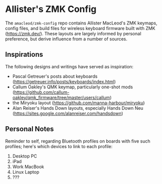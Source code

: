 Allister's ZMK Config
=====================

The `amacleod/zmk-config` repo contains Allister MacLeod's ZMK
keymaps, config files, and build files for wireless keyboard firmware
built with ZMK (https://zmk.dev/). These layouts are largely informed
by personal preference, but derive influence from a number of sources.

Inspirations
------------

The following designs and writings have served as inspiration:
- Pascal Getreuer's posts about keyboards (https://getreuer.info/posts/keyboards/index.html)
- Callum Oakley's QMK keymap, particularly one-shot mods (https://github.com/callum-oakley/qmk_firmware/tree/master/users/callum)
- the Miryoku layout (https://github.com/manna-harbour/miryoku)
- Alan Reiser's Hands Down layouts, especially Hands Down Neu (https://sites.google.com/alanreiser.com/handsdown)

Personal Notes
--------------

Reminder to self, regarding Bluetooth profiles on boards with five
such profiles; here's which devices to link to each profile:

1. Desktop PC
2. iPad
3. Work MacBook
4. Linux Laptop
5. ???
